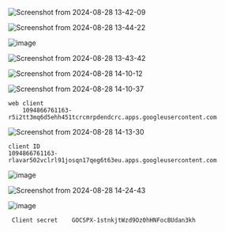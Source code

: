 
![Screenshot from 2024-08-28 13-42-09](https://github.com/user-attachments/assets/d4e2ac64-2c98-47c7-a268-8f63247d0cf4)


![Screenshot from 2024-08-28 13-44-22](https://github.com/user-attachments/assets/e2087d54-05eb-42b7-a253-4e8f348bd5bd)

![image](https://github.com/user-attachments/assets/cb78cfcd-16e4-426d-ad63-146f5ae9a0e4)

![Screenshot from 2024-08-28 13-43-42](https://github.com/user-attachments/assets/035828da-5075-41a8-ba50-404c3617f1ff)

![Screenshot from 2024-08-28 14-10-12](https://github.com/user-attachments/assets/c403babe-c6da-4e20-9200-910e0724cd7f)

![Screenshot from 2024-08-28 14-10-37](https://github.com/user-attachments/assets/a04e896a-d1a0-46ae-827f-56137b612766)

```pach 
web client
    1094866761163-r5i2tt3mq6d5ehh451tcrcmrpdendcrc.apps.googleusercontent.com
```

![Screenshot from 2024-08-28 14-13-30](https://github.com/user-attachments/assets/f7091639-36e8-4299-bbaa-8cd3ac98128d)


```pach
client ID
1094866761163-rlavar502vclrl91josqn17qeg6t63eu.apps.googleusercontent.com
````
![image](https://github.com/user-attachments/assets/9d505b47-c196-497d-b524-ccd17b0720c4)

![Screenshot from 2024-08-28 14-24-43](https://github.com/user-attachments/assets/5c50d614-6a3c-42a2-ae8c-99546989f082)

![image](https://github.com/user-attachments/assets/5c585637-563f-49fc-8dde-1f06996a4651)


```pach
 Client secret    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
```





